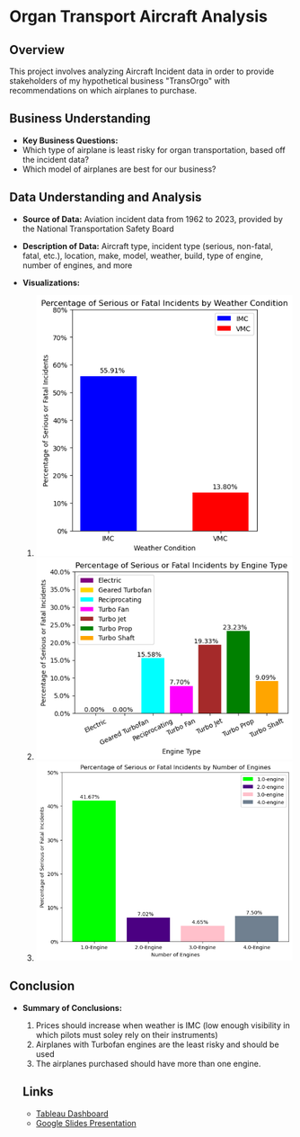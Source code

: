 # Organ Transport Aircraft Analysis

## Overview
This project involves analyzing Aircraft Incident data in order to provide stakeholders of my hypothetical business "TransOrgo" with recommendations on which airplanes to purchase.

## Business Understanding
- **Key Business Questions:**
- Which type of airplane is least risky for organ transportation, based off the incident data?
- Which model of airplanes are best for our business?

## Data Understanding and Analysis
- **Source of Data:** Aviation incident data from 1962 to 2023, provided by the National Transportation Safety Board
- **Description of Data:** Aircraft type, incident type (serious, non-fatal, fatal, etc.), location, make, model, weather, build, type of engine, number of engines, and more

- **Visualizations:**
    1. ![Weather Condition vs. Injury Severity](visuals/WeatherConditionVisual.png)
    2. ![Engine Type vs. Injury Severity](visuals/EngineType.png)
    3. ![Number of Engines vs. Injury Severity](visuals/NumOfEngines.png)

## Conclusion
- **Summary of Conclusions:**
    1. Prices should increase when weather is IMC (low enough visibility in which pilots must soley rely on their instruments)
    2. Airplanes with Turbofan engines are the least risky and should be used
    3. The airplanes purchased should have more than one engine.
 
  ## Links
  - [Tableau Dashboard](https://public.tableau.com/views/Aviation_Phase1_Project_EvanCallaghan/AviationDashboard?:language=en-US&publish=yes&:sid=&:display_count=n&:origin=viz_share_link)
  -  [Google Slides Presentation](https://docs.google.com/presentation/d/1HxlYW66B83pxPG3o0Ia-qink-9bcmr34VuP13UzF6bc/edit?usp=sharing)


